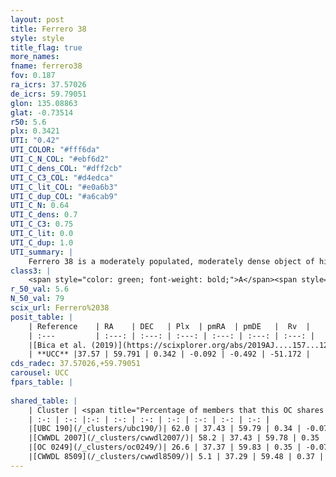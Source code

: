 ```yaml
---
layout: post
title: Ferrero 38
style: style
title_flag: true
more_names: 
fname: ferrero38
fov: 0.187
ra_icrs: 37.57026
de_icrs: 59.79051
glon: 135.08863
glat: -0.73514
r50: 5.6
plx: 0.3421
UTI: "0.42"
UTI_COLOR: "#fff6da"
UTI_C_N_COL: "#ebf6d2"
UTI_C_dens_COL: "#dff2cb"
UTI_C_C3_COL: "#d4edca"
UTI_C_lit_COL: "#e0a6b3"
UTI_C_dup_COL: "#a6cab9"
UTI_C_N: 0.64
UTI_C_dens: 0.7
UTI_C_C3: 0.75
UTI_C_lit: 0.0
UTI_C_dup: 1.0
UTI_summary: |
    Ferrero 38 is a moderately populated, moderately dense object of high C3 quality. It is rarely studied in the literature, with no articles listed in the last 6 years. This object shares a significant percentage of members with 4 later reported entries.
class3: |
    <span style="color: green; font-weight: bold;">A</span><span style="color: #FFC300; font-weight: bold;">B</span>
r_50_val: 5.6
N_50_val: 79
scix_url: Ferrero%2038
posit_table: |
    | Reference    | RA    | DEC   | Plx  | pmRA  | pmDE   |  Rv  |
    | :---         | :---: | :---: | :---: | :---: | :---: | :---: |
    |[Bica et al. (2019)](https://scixplorer.org/abs/2019AJ....157...12B) | 37.627 | 59.769 | -- | -- | -- | -- |
    | **UCC** |37.57 | 59.791 | 0.342 | -0.092 | -0.492 | -51.172 | 
cds_radec: 37.57026,+59.79051
carousel: UCC
fpars_table: |
    
shared_table: |
    | Cluster | <span title="Percentage of members that this OC shares with the ones listed">%</span>   | RA   | DEC   | Plx   | pmRA  | pmDE  | Rv | UTI |
    | :-: | :-: |:-: | :-: | :-: | :-: | :-: | :-: | :-: |
    |[UBC 190](/_clusters/ubc190/)| 62.0 | 37.43 | 59.79 | 0.34 | -0.07 | -0.49 | -- |0.13 |
    |[CWWDL 2007](/_clusters/cwwdl2007/)| 58.2 | 37.43 | 59.78 | 0.35 | -0.06 | -0.49 | -- |0.06 |
    |[OC 0249](/_clusters/oc0249/)| 26.6 | 37.37 | 59.83 | 0.35 | -0.07 | -0.46 | -- |0.03 |
    |[CWWDL 8509](/_clusters/cwwdl8509/)| 5.1 | 37.29 | 59.48 | 0.37 | -0.03 | -0.59 | -- |0.07 |
---
```


